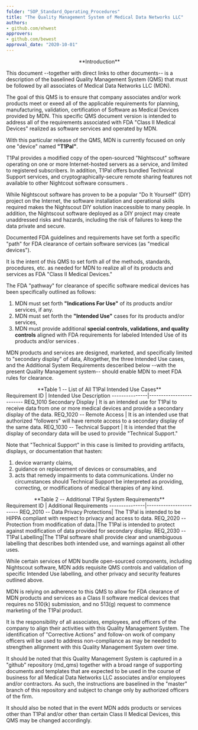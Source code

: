 ```yaml
--- 
folder: "SOP_Standard_Operating_Procedures"
title: "The Quality Management System of Medical Data Networks LLC"
authors:
- github.com/ehwest
approvers:
- github.com/bewest
approval_date: "2020-10-01"
---
```


<center>**Introduction**</center>

This document --together with direct links to other documents-- is a description of the baselined Quality Management System (QMS) that must be followed by all associates of Medical Data Networks LLC (MDN).   

The goal of this QMS is to ensure that company associates and/or work products meet or exeed all of the applicable requirements for planning, manufacturing, validation, certification of Software as Medical Devices provided by 
MDN.  This specific QMS document version is intended to address all of the requirements associated 
with FDA "Class II Medical Devices" realized as software services and operated by MDN.

With this particular release of the QMS, MDN is currently focused on only one "device" named **"T1Pal"**.

T1Pal provides a modified copy of the open-sourced "Nightscout" software 
operating on one or more Internet-hosted servers as a service, and limited to registered subscribers.  In addition, T1Pal offers bundled Technical Support services, and cryptographically-secure remote sharing features not available to other Nightcout software consumers .

While Nightscout software has proven to be a popular
"Do It Yourself" (DIY) project on the Internet, the software installation and operational skills required
makes the Nightscout DIY solution inaccessible to many people.
In addition, the Nightscout software deployed as a DIY project may create unaddressed risks and hazards, including the risk of failures to keep the data private and secure.

Documented FDA guidelines and requirements have set forth a specific "path" 
for FDA clearance of certain software services (as "medical devices").

It is the intent of this QMS to set forth all of the methods, standards, procedures, etc. as needed
for MDN to realize all of its products and services as FDA "Class II Medical Devices."

The FDA "pathway" for clearance of specific software medical devices has been specifically outlined as follows:

1.	MDN must set forth  **"Indications For Use"** of its products and/or services, if any.
2.	MDN must set forth the **"Intended Use"** cases for its products and/or services, 
3.	MDN must provide additional **special controls, validations, and quality controls** aligned with FDA requirements for labeled Intended Use of its products and/or services .

MDN products and services are designed, marketed, and specifically limited to "secondary display" of data,
Altogether, the three Intended Use cases, and the Additional System Requirements desceribed below --with the present Quality Management system-- should enable MDN to meet FDA rules for clearance. 

<center>**Table 1 -- List of All T1Pal Intended Use Cases**</center>
Requirement ID | Intended Use Description
---------------|-------------------------
REQ_1010 Secondary Display | It is an intended use for T1Pal to receive data from one or more medical devices and provide a secondary display of the data.
REQ_1020 -- Remote Access | It is an intended use that authorized "followers" will have remote access to a secondary display of the same data.
REQ_1030 -- Technical Support | It is intended that the display of secondary data will be used to provide "Technical Support."  

Note that "Technical Support" in this case is limited to 
providing artifacts, displays, or documentation that hasten:
1.	device warranty claims, 
2.	guidance on replacement of devices or consumables, and 
3.	acts that remedy impairments to data communications.
Under no circumstances should Technical Support be interpreted as providing, correcting, or modifications of medical therapies of any kind.
	

<center>**Table 2 -- Additional T1Pal System Requirements**</center>
Requirement ID | Additional Requirements
---------------|------------------------
REQ_2010 -- Data Privacy Protections| The T1Pal is intended to be HIPPA compliant with respect to privacy and access to data.
REQ_2020 -- Protection from modification of data.|The T1Pal is intended to protect against modification of data provided for secondary display.
REQ_2030 -- T1Pal Labelling|The T1Pal software shall provide clear and unambiguous labelling that describes both intended use, and warnings against all other uses.

While certain services of MDN bundle open-sourced components, including Nightscout software,
MDN adds requisite QMS controls and validation of specific Intended Use labelling, and other privacy and security features outlined above. 

MDN is relying on adherence to this QMS to allow for FDA clearance of MDN products and services
 as a Class II software medical devices that requires no 510(k) submission, and no 513(g) request to commence marketing of the T1Pal product.

It is the responsibility of all associates, employees, and officers of the company to align their activities with this Quality Management System.  The identification of "Corrective Actions" and follow-on work of company officers will be used to address non-compliance as may be needed to strengthen allignment with this Quality Management System over time.

It should be noted that this Quality Management System is captured in a "github" repository (md_qms) together with a broad range of supporting documents and templates that are expected to be used in the course of business for all Medical Data Networks LLC associates and/or employees and/or contractors.  As such, the instructions are baselined in the "master" branch of this repository and subject to change only by authorized officers of the firm.

It should also be noted that in the event MDN adds products or services other than T1Pal and/or other than certain Class II Medical Devices, this QMS may be changed accordingly.

